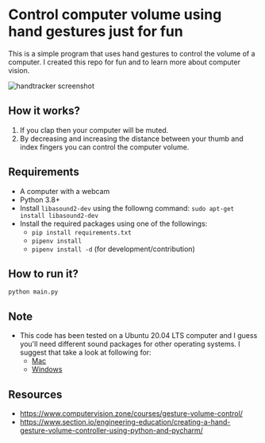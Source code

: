 # Control computer volume using hand gestures just for fun

This is a simple program that uses hand gestures to control the volume of a computer. I created this repo for fun and to learn more about computer vision.

 ![handtracker screenshot](/assets/handtracker.png)

## How it works?

1. If you clap then your computer will be muted.
2. By decreasing and increasing the distance between your thumb and index fingers you can control the computer volume.

## Requirements

* A computer with a webcam
* Python 3.8+
* Install `libasound2-dev` using the followng command:
```sudo apt-get install libasound2-dev```
* Install the required packages using one of the followings:
  * `pip install requirements.txt`
  * `pipenv install`
  * `pipenv install -d` (for development/contribution)

## How to run it?

`python main.py`

## Note

* This code has been tested on a Ubuntu 20.04 LTS computer and I guess you'll need different sound packages for other operating systems. I suggest that take a look at following for:
  * [Mac](https://stackoverflow.com/a/45772468/5326238)
  * [Windows](https://techoverflow.net/2020/04/04/how-to-set-windows-audio-volume-using-python/)

## Resources

* https://www.computervision.zone/courses/gesture-volume-control/
* https://www.section.io/engineering-education/creating-a-hand-gesture-volume-controller-using-python-and-pycharm/
